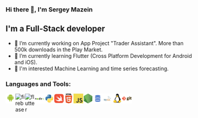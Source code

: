 ### Hi there 👋, I'm Sergey Mazein

## I'm a Full-Stack developer

- 🔭 I’m currently working on App Project "Trader Assistant". More than 500k downloads in the Play Market.
- 🌱 I’m currently learning Flutter (Cross Platform Development for Android and iOS).
- 🥀 I'm interested Machine Learning and time series forecasting.

### Languages and Tools:

<img align="left" alt="SQL" width="26px" src="https://raw.githubusercontent.com/devicons/devicon/master/icons/android/android-original-wordmark.svg">
<img align="left" alt="firebase"  width="26px" src="https://camo.githubusercontent.com/dd4b2422ed3bfc9da88c43d18550375c66f9584327dff7ecc19315ce50b96f07/68747470733a2f2f7777772e766563746f726c6f676f2e7a6f6e652f6c6f676f732f66697265626173652f66697265626173652d69636f6e2e737667" data-canonical-src="https://www.vectorlogo.zone/logos/firebase/firebase-icon.svg">
<img align="left"  alt="flutter" width="26px" src="https://camo.githubusercontent.com/114aa59f6bfe1ff7ef3444fbb224078eb6a32c43f0ed03a6c0c3e6df67e049ec/68747470733a2f2f7777772e766563746f726c6f676f2e7a6f6e652f6c6f676f732f666c7574746572696f2f666c7574746572696f2d69636f6e2e737667" data-canonical-src="https://www.vectorlogo.zone/logos/flutterio/flutterio-icon.svg">
<img align="left"  alt="nodejs" width="26px"  src="https://raw.githubusercontent.com/devicons/devicon/master/icons/nodejs/nodejs-original-wordmark.svg">
<img align="left" alt="python" width="26px"  src="https://raw.githubusercontent.com/devicons/devicon/master/icons/python/python-original.svg">
<img align="left"  alt="swift" width="26px" src="https://raw.githubusercontent.com/devicons/devicon/master/icons/swift/swift-original.svg">
<img align="left" alt="HTML5" width="26px" src="https://raw.githubusercontent.com/github/explore/80688e429a7d4ef2fca1e82350fe8e3517d3494d/topics/html/html.png" />
<img align="left" alt="JavaScript" width="26px" src="https://raw.githubusercontent.com/github/explore/80688e429a7d4ef2fca1e82350fe8e3517d3494d/topics/javascript/javascript.png" />
<img align="left" alt="Node.js" width="26px" src="https://raw.githubusercontent.com/github/explore/80688e429a7d4ef2fca1e82350fe8e3517d3494d/topics/nodejs/nodejs.png" />
<img align="left" alt="SQL" width="26px" src="https://raw.githubusercontent.com/github/explore/80688e429a7d4ef2fca1e82350fe8e3517d3494d/topics/sql/sql.png" />
<img align="left" alt="MySQL" width="26px" src="https://raw.githubusercontent.com/github/explore/80688e429a7d4ef2fca1e82350fe8e3517d3494d/topics/mysql/mysql.png" />
<img align="left"  alt="linux" width="26px"  src="https://raw.githubusercontent.com/devicons/devicon/master/icons/linux/linux-original.svg">
<img align="left" alt="Git" width="26px" src="https://raw.githubusercontent.com/github/explore/80688e429a7d4ef2fca1e82350fe8e3517d3494d/topics/git/git.png" />

<!--

- Frontend Technologies: HTML5, JavaScript
- Backend Technologies: PHP, NodeJS, GO, Python, 
- Database & Server: Apache, MySQL, NGINX
- Project Management Tools: Slack, Jira, Trello
- 

Skills: HTML / PHP / Node.js / Python / GO / MySQL / 
App Developer: Android / Swift / Flutter
-->
<!--
**semalis/semalis** is a ✨ _special_ ✨ repository because its `README.md` (this file) appears on your GitHub profile.

Here are some ideas to get you started:

- 🔭 I’m currently working on ...
- 🌱 I’m currently learning ...
- 👯 I’m looking to collaborate on ...
- 🤔 I’m looking for help with ...
- 💬 Ask me about ...
- 📫 How to reach me: ...
- 😄 Pronouns: ...
- ⚡ Fun fact: ...
-->

